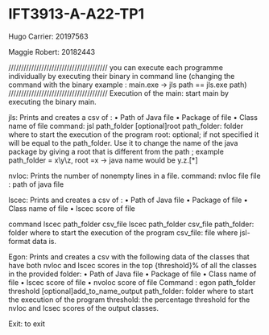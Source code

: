 # IFT3913-A-A22-TP1
Hugo Carrier: 20197563

Maggie Robert: 20182443

///////////////////////////////////////
you can execute each programme individually by executing their binary in command line (changing the command with the binary example : main.exe -> jls path == jls.exe path)
///////////////////////////////////////
Execution of the main:
start main by executing the binary main. 

jls:
Prints and creates a csv of :
•	Path of Java file
•	Package of file
•	Class name of file
command: jsl path_folder [optional]root
path_folder: folder where to start the execution of the program
root: optional; if not specified it will be equal to the path_folder. Use it to change the name of the java package by giving a root that is different from the path ;
example  path_folder = x\y\z, root =x -> java name would be y.z.[*]

nvloc:
Prints the number of nonempty lines in a file.
command: nvloc file
file : path of java file 

lscec:
Prints and creates a csv of :
•	Path of Java file
•	Package of file
•	Class name of file
•	lscec score of file

command lscec path_folder csv_file
lscec path_folder csv_file
	path_folder: folder where to start the execution of the program
	csv_file: file where jsl-format data is.

Egon:
Prints and creates a csv with the following data of the classes that have both nvloc and lscec scores in the top {threshold}% of all the classes in the provided folder:
•	Path of Java file
•	Package of file
•	Class name of file
•	lscec score of file
•	nvoloc score of file
Command : egon  path_folder threshold [optional]add_to_name_output
path_folder: folder where to start the execution of the program
threshold: the percentage threshold for the nvloc and lcsec scores of the output classes.

Exit: to exit


